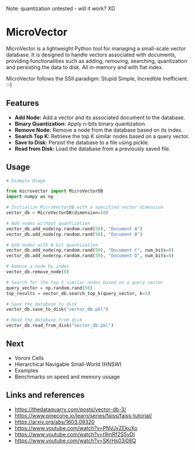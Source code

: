 Note: quantization untested - will it work? XD

# MicroVector

MicroVector is a lightweight Python tool for managing a small-scale vector database. It is designed to handle vectors associated with documents, providing functionalities such as adding, removing, searching, quantization and persisting the data to disk. All in-memory and with flat index.

MicroVector follows the SSII paradigm: Stupid Simple, Incredible Inefficient. :-) 

## Features

- **Add Node:** Add a vector and its associated document to the database.
- **Binary Quantization:** Apply n-bits binary quantization. 
- **Remove Node:** Remove a node from the database based on its index.
- **Search Top K:** Retrieve the top K similar nodes based on a query vector.
- **Save to Disk:** Persist the database to a file using pickle.
- **Read from Disk:** Load the database from a previously saved file.

## Usage

```python
# Example Usage

from microvector import MicroVectorDB
import numpy as np

# Initialize MicroVectorDB with a specified vector dimension
vector_db = MicroVectorDB(dimension=50)

# Add nodes without quantization
vector_db.add_node(np.random.rand(50), "Document A")
vector_db.add_node(np.random.rand(50), "Document B")

# Add nodes with 8-bit quantization
vector_db.add_node(np.random.rand(50), "Document C", num_bits=8)
vector_db.add_node(np.random.rand(50), "Document D", num_bits=8)

# Remove a node by index
vector_db.remove_node(0)

# Search for the top 5 similar nodes based on a query vector
query_vector = np.random.rand(50)
top_results = vector_db.search_top_k(query_vector, k=5)

# Save the database to disk
vector_db.save_to_disk("vector_db.pkl")

# Read the database from disk
vector_db.read_from_disk("vector_db.pkl")
```

## Next

- Voroni Cells
- Hierarchical Navigable Small-World (HNSW)
- Examples
- Benchmarks on speed and memory ussage

## Links and references

- https://thedataquarry.com/posts/vector-db-3/
- https://www.pinecone.io/learn/series/faiss/faiss-tutorial/
- https://arxiv.org/abs/1603.09320
- https://www.youtube.com/watch?v=PNVJvZEkuXo
- https://www.youtube.com/watch?v=t9mRf2S5vDI 
- https://www.youtube.com/watch?v=SKrHs03i08Q

